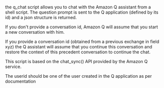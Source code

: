 the q_chat script allows you to chat with the Amazon Q assistant from a shell script.
The question prompt is sent to the Q application (defined by its id) and a json structure is returned.

If you don't provide a conversation id, Amazon Q will assume that you start a new conversation with him.

If you provide a conversation id (obtained from a previous exchange in field xyz) the Q assistant will assume that you continue this conversation and restore the context of this precedent conversation to continue the chat.

This script is based on the chat_sync() API provided by the Amazon Q service.

The userid should be one of the user created in the Q application as per documentation